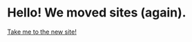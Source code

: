 # Hello! We moved sites (again).
[Take me to the new site!](https://rcmms.steigerlabs.io "New Site")
